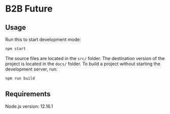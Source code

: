 # B2B Future

## Usage

Run this to start development mode:

```bash
npm start
```

The source files are located in the `src/` folder. The destination version of the project is located in the `docs/` folder. To build a project without starting the development server, run:

```bash
npm run build
```

## Requirements

Node.js version: 12.16.1
